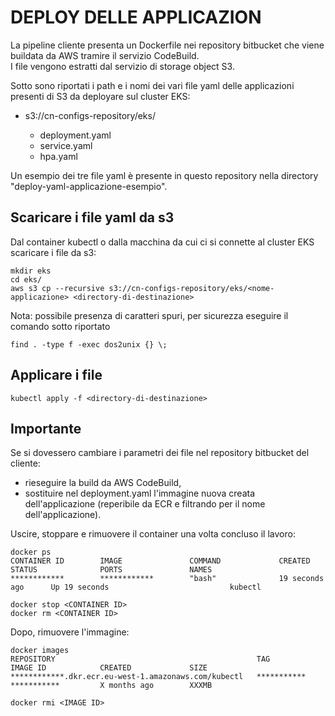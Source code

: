 # DEPLOY DELLE APPLICAZION

La pipeline cliente presenta un Dockerfile nei repository bitbucket che viene buildata da AWS tramire il servizio CodeBuild.  
I file vengono estratti dal servizio di storage object S3.  

Sotto sono riportati i path e i nomi dei vari file yaml delle applicazioni presenti di S3 da deployare sul cluster EKS:  
- s3://cn-configs-repository/eks/<nome-applicazione>  
  - deployment.yaml  
  - service.yaml  
  - hpa.yaml  

Un esempio dei tre file yaml è presente in questo repository nella directory "deploy-yaml-applicazione-esempio".  


## Scaricare i file yaml da s3  

Dal container kubectl o dalla macchina da cui ci si connette al cluster EKS scaricare i file da s3:
```
mkdir eks
cd eks/
aws s3 cp --recursive s3://cn-configs-repository/eks/<nome-applicazione> <directory-di-destinazione>
```

Nota: possibile presenza di caratteri spuri, per sicurezza eseguire il comando sotto riportato
```
find . -type f -exec dos2unix {} \;
```

## Applicare i file  
```
kubectl apply -f <directory-di-destinazione>
```

## Importante  
Se si dovessero cambiare i parametri dei file nel repository bitbucket del cliente:  
- rieseguire la build da AWS CodeBuild,  
- sostituire nel deployment.yaml l'immagine nuova creata dell'applicazione (reperibile da ECR e filtrando per il nome dell'applicazione).  

Uscire, stoppare e rimuovere il container una volta concluso il lavoro:  
```
docker ps
CONTAINER ID        IMAGE               COMMAND             CREATED             STATUS              PORTS               NAMES
************        ************        "bash"              19 seconds ago      Up 19 seconds                           kubectl

docker stop <CONTAINER ID>
docker rm <CONTAINER ID>
```

Dopo, rimuovere l'immagine:  
```
docker images
REPOSITORY                                             TAG                 IMAGE ID            CREATED             SIZE
************.dkr.ecr.eu-west-1.amazonaws.com/kubectl   ***********         ***********         X months ago        XXXMB

docker rmi <IMAGE ID>
```
